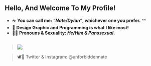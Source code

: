 ## Hello, And Welcome To My Profile!

- ☕ __You can call me: *"Nate/Dylan"*, whichever one you prefer.__ ^^
- 🧋 __Design Graphic and Programming is what I like most!__ 
- 🏳️‍🌈 __Pronouns & Sexuality: *He/Him & Panssexual*.__

## 

> <img src="https://i.imgur.com/cLuxcZh.gif"/>

> 🕊️📸 Twitter & Instagram: @unforbiddennate
